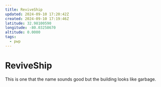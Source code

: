 ```yaml
---
title: ReviveShip
updated: 2024-09-10 17:20:42Z
created: 2024-09-10 17:19:46Z
latitude: 32.98100590
longitude: -80.03258670
altitude: 0.0000
tags:
  - pwp
---
```


# ReviveShip

This is one that the name sounds good but the building looks like garbage.